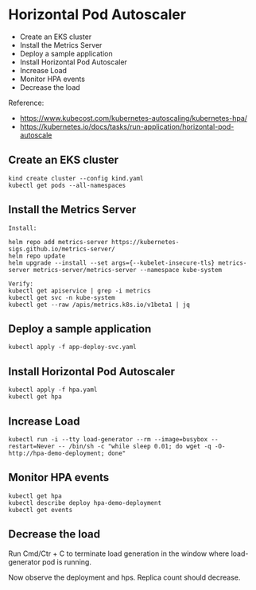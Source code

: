 # Horizontal Pod Autoscaler


  - Create an EKS cluster
  - Install the Metrics Server
  - Deploy a sample application
  - Install Horizontal Pod Autoscaler
  - Increase Load
  - Monitor HPA events
  - Decrease the load

Reference: 
- https://www.kubecost.com/kubernetes-autoscaling/kubernetes-hpa/
- https://kubernetes.io/docs/tasks/run-application/horizontal-pod-autoscale

## Create an EKS cluster

```
kind create cluster --config kind.yaml
kubectl get pods --all-namespaces
```

## Install the Metrics Server

```
Install:

helm repo add metrics-server https://kubernetes-sigs.github.io/metrics-server/
helm repo update
helm upgrade --install --set args={--kubelet-insecure-tls} metrics-server metrics-server/metrics-server --namespace kube-system

Verify:
kubectl get apiservice | grep -i metrics
kubectl get svc -n kube-system
kubectl get --raw /apis/metrics.k8s.io/v1beta1 | jq
```

## Deploy a sample application

```
kubectl apply -f app-deploy-svc.yaml
```

## Install Horizontal Pod Autoscaler

```
kubectl apply -f hpa.yaml
kubectl get hpa
```

## Increase Load

```
kubectl run -i --tty load-generator --rm --image=busybox --restart=Never -- /bin/sh -c "while sleep 0.01; do wget -q -O- http://hpa-demo-deployment; done"
```

## Monitor HPA events

```
kubectl get hpa
kubectl describe deploy hpa-demo-deployment
kubectl get events
```

## Decrease the load

Run Cmd/Ctr + C to terminate load generation in the window where load-generator pod is running.

Now observe the deployment and hps. Replica count should decrease.